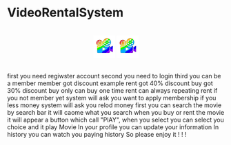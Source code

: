 # VideoRentalSystem

<br />
<div align="center">
  <a href="https://github.com/YeongCC/VideoRentalSystem"><img src="https://github.com/YeongCC/VideoRentalSystem/blob/main/resources/small.png" alt="Forks Badge"/></a>
  <a href="https://github.com/YeongCC/VideoRentalSystem"><img alt="GitHub contributors" src="https://github.com/YeongCC/VideoRentalSystem/blob/main/resources/small.png"></a>
</div>
<br />

first you need regiwster account 
second you need to login
third you can be a member
member got discount example
rent got 40% discount
buy got 30% discount
buy only can buy one time 
rent can always repeating rent 
if you not member yet system will ask you want to apply membership
if you less money system will ask you relod money first 
you can search the movie by search bar it will caome what you search
when you buy or rent the movie it will appear a button which call "PlAY", when you select you can select you choice and it play Movie 
In your profile you can update your information
In history you can watch you paying history
So please enjoy it ! ! !

